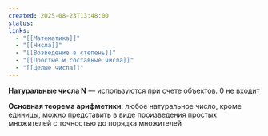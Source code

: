 ```yaml
---
created: 2025-08-23T13:48:00
status:
links:
  - "[[Математика]]"
  - "[[Числа]]"
  - "[[Возведение в степень]]"
  - "[[Простые и составные числа]]"
  - "[[Целые числа]]"
---
```

**Натуральные числа N** — используются при счете объектов. 0 не входит

**Основная теорема арифметики**: любое натуральное число, кроме единицы, можно представить в виде произведения простых множителей с точностью до порядка множителей
